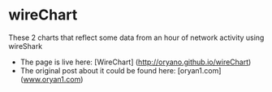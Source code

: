# wireChart
These 2 charts that reflect some data from an hour of network activity using wireShark

* The page is live here: [WireChart] (http://oryano.github.io/wireChart) 
* The original post about it could be found here: [oryan1.com] (www.oryan1.com)
